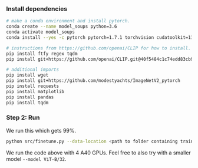 ### Install dependencies 

```bash
# make a conda environment and install pytorch.
conda create --name model_soups python=3.6
conda activate model_soups
conda install --yes -c pytorch pytorch=1.7.1 torchvision cudatoolkit=11.0

# instructions from https://github.com/openai/CLIP for how to install. Also we will tie to a specific release.
pip install ftfy regex tqdm
pip install git+https://github.com/openai/CLIP.git@40f5484c1c74edd83cb9cf687c6ab92b28d8b656

# additional imports
pip install wget
pip install git+https://github.com/modestyachts/ImageNetV2_pytorch
pip install requests
pip install matplotlib
pip install pandas
pip install tqdm
```


### Step 2: Run

We run this which gets 99%.
```bash
python src/finetune.py --data-location <path to folder containing train and test> --batch-size 128 --model ViT-L/14
```

We run the code above with 4 A40 GPUs. Feel free to also try with a smaller model `--model ViT-B/32`.

